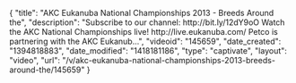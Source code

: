 {
    "title": "AKC Eukanuba National Championships 2013 - Breeds Around the",
    "description": "Subscribe to our channel: http:\/\/bit.ly\/12dY9oO Watch the AKC National Championships live! http:\/\/live.eukanuba.com\/ Petco is partnering with the AKC Eukanub...",
    "videoid": "145659",
    "date_created": "1394818883",
    "date_modified": "1418181186",
    "type": "captivate",
    "layout": "video",
    "url": "\/v\/akc-eukanuba-national-championships-2013-breeds-around-the\/145659"
}